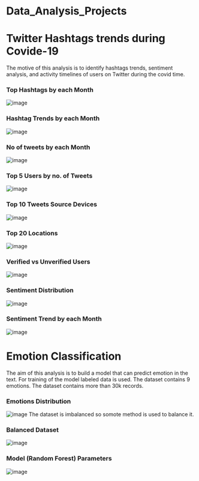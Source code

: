 # Data_Analysis_Projects

# Twitter Hashtags trends during Covide-19
The motive of this analysis is to identify hashtags trends, sentiment analysis, and activity timelines of users on Twitter during the covid time.

### Top Hashtags by each Month
![image](https://user-images.githubusercontent.com/106988509/198524095-c8e02e6b-0219-4a35-ab63-787e38677674.png)
### Hashtag Trends by each Month
![image](https://user-images.githubusercontent.com/106988509/198520750-e74b54d2-b891-4f7c-abca-d673be1dd626.png)
### No of tweets by each Month
![image](https://user-images.githubusercontent.com/106988509/198520977-499c8fd9-8223-4f51-a88c-ee25be42471d.png)
### Top 5 Users by no. of Tweets
![image](https://user-images.githubusercontent.com/106988509/198521129-a2fc935b-177b-49f2-a788-00d940e701b4.png)
### Top 10 Tweets Source Devices
![image](https://user-images.githubusercontent.com/106988509/198521419-2d3d42ea-939f-4fe5-8636-323d097ac388.png)
### Top 20 Locations
![image](https://user-images.githubusercontent.com/106988509/198521699-53db44a5-8122-49f2-97f9-5144685790a9.png)
### Verified vs Unverified Users
![image](https://user-images.githubusercontent.com/106988509/198521932-85bcca48-7d2d-4184-9d3b-1d5d30991b9e.png)
### Sentiment Distribution
![image](https://user-images.githubusercontent.com/106988509/198523742-3d73a61d-1b03-4f22-95ba-5490e29b6eba.png)
### Sentiment Trend by each Month
![image](https://user-images.githubusercontent.com/106988509/198523869-5a05179c-98da-46a6-9c1b-acd06841f851.png)


# Emotion Classification
The aim of this analysis is to build a model that can predict emotion in the text. For training of the model labeled data is used. The dataset contains 9 emotions. The dataset contains more than 30k records.  

### Emotions Distribution
![image](https://user-images.githubusercontent.com/106988509/198574003-b8b8288e-5b25-4a43-836b-b05de101fcd5.png)
The dataset is imbalanced so somote method is used to balance it.
### Balanced Dataset
![image](https://user-images.githubusercontent.com/106988509/198574221-01d1cf9d-c97a-4ebd-826b-7734988d1075.png)

### Model (Random Forest) Parameters
![image](https://user-images.githubusercontent.com/106988509/198574487-2e4f1d2c-a28b-4ff6-af6b-b9b596e65d10.png)
